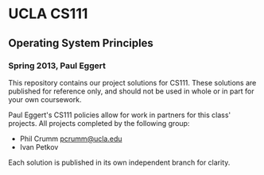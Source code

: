 # UCLA CS111
## Operating System Principles
### Spring 2013, Paul Eggert

This repository contains our project solutions for CS111. These solutions are published for reference only, and should not be used in whole or in part for your own coursework.

Paul Eggert's CS111 policies allow for work in partners for this class' projects. All projects completed by the following group:

* Phil Crumm <pcrumm@ucla.edu>
* Ivan Petkov

Each solution is published in its own independent branch for clarity.